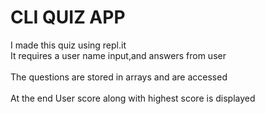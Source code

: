 # CLI QUIZ APP
I made this quiz using repl.it
<br>It requires a user name input,and answers from user</br>
<br>The questions are stored in arrays and are accessed</br>
<br>At the end User score along with highest score is displayed</br>